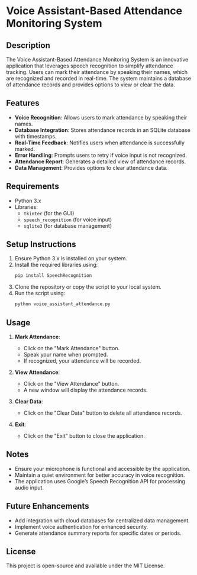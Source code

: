 # Voice Assistant-Based Attendance Monitoring System

## Description
The Voice Assistant-Based Attendance Monitoring System is an innovative application that leverages speech recognition to simplify attendance tracking. Users can mark their attendance by speaking their names, which are recognized and recorded in real-time. The system maintains a database of attendance records and provides options to view or clear the data.

## Features
- **Voice Recognition**: Allows users to mark attendance by speaking their names.
- **Database Integration**: Stores attendance records in an SQLite database with timestamps.
- **Real-Time Feedback**: Notifies users when attendance is successfully marked.
- **Error Handling**: Prompts users to retry if voice input is not recognized.
- **Attendance Report**: Generates a detailed view of attendance records.
- **Data Management**: Provides options to clear attendance data.

## Requirements
- Python 3.x
- Libraries:
  - `tkinter` (for the GUI)
  - `speech_recognition` (for voice input)
  - `sqlite3` (for database management)

## Setup Instructions
1. Ensure Python 3.x is installed on your system.
2. Install the required libraries using:
   ```bash
   pip install SpeechRecognition
   ```
3. Clone the repository or copy the script to your local system.
4. Run the script using:
   ```bash
   python voice_assistant_attendance.py
   ```

## Usage
1. **Mark Attendance**:
   - Click on the "Mark Attendance" button.
   - Speak your name when prompted.
   - If recognized, your attendance will be recorded.

2. **View Attendance**:
   - Click on the "View Attendance" button.
   - A new window will display the attendance records.

3. **Clear Data**:
   - Click on the "Clear Data" button to delete all attendance records.

4. **Exit**:
   - Click on the "Exit" button to close the application.

## Notes
- Ensure your microphone is functional and accessible by the application.
- Maintain a quiet environment for better accuracy in voice recognition.
- The application uses Google’s Speech Recognition API for processing audio input.

## Future Enhancements
- Add integration with cloud databases for centralized data management.
- Implement voice authentication for enhanced security.
- Generate attendance summary reports for specific dates or periods.

## License
This project is open-source and available under the MIT License.
